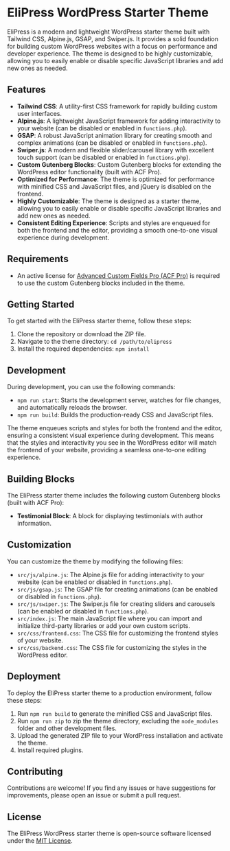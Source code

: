 # EliPress WordPress Starter Theme

EliPress is a modern and lightweight WordPress starter theme built with Tailwind CSS, Alpine.js, GSAP, and Swiper.js. It provides a solid foundation for building custom WordPress websites with a focus on performance and developer experience. The theme is designed to be highly customizable, allowing you to easily enable or disable specific JavaScript libraries and add new ones as needed.

## Features

- **Tailwind CSS**: A utility-first CSS framework for rapidly building custom user interfaces.
- **Alpine.js**: A lightweight JavaScript framework for adding interactivity to your website (can be disabled or enabled in `functions.php`).
- **GSAP**: A robust JavaScript animation library for creating smooth and complex animations (can be disabled or enabled in `functions.php`).
- **Swiper.js**: A modern and flexible slider/carousel library with excellent touch support (can be disabled or enabled in `functions.php`).
- **Custom Gutenberg Blocks**: Custom Gutenberg blocks for extending the WordPress editor functionality (built with ACF Pro).
- **Optimized for Performance**: The theme is optimized for performance with minified CSS and JavaScript files, and jQuery is disabled on the frontend.
- **Highly Customizable**: The theme is designed as a starter theme, allowing you to easily enable or disable specific JavaScript libraries and add new ones as needed.
- **Consistent Editing Experience**: Scripts and styles are enqueued for both the frontend and the editor, providing a smooth one-to-one visual experience during development.

## Requirements

- An active license for [Advanced Custom Fields Pro (ACF Pro)](https://www.advancedcustomfields.com/pro/) is required to use the custom Gutenberg blocks included in the theme.

## Getting Started

To get started with the EliPress starter theme, follow these steps:

1. Clone the repository or download the ZIP file.
2. Navigate to the theme directory: `cd /path/to/elipress`
3. Install the required dependencies: `npm install`

## Development

During development, you can use the following commands:

- `npm run start`: Starts the development server, watches for file changes, and automatically reloads the browser.
- `npm run build`: Builds the production-ready CSS and JavaScript files.

The theme enqueues scripts and styles for both the frontend and the editor, ensuring a consistent visual experience during development. This means that the styles and interactivity you see in the WordPress editor will match the frontend of your website, providing a seamless one-to-one editing experience.

## Building Blocks

The EliPress starter theme includes the following custom Gutenberg blocks (built with ACF Pro):

- **Testimonial Block**: A block for displaying testimonials with author information.

## Customization

You can customize the theme by modifying the following files:

- `src/js/alpine.js`: The Alpine.js file for adding interactivity to your website (can be enabled or disabled in `functions.php`).
- `src/js/gsap.js`: The GSAP file for creating animations (can be enabled or disabled in `functions.php`).
- `src/js/swiper.js`: The Swiper.js file for creating sliders and carousels (can be enabled or disabled in `functions.php`).
- `src/index.js`: The main JavaScript file where you can import and initialize third-party libraries or add your own custom scripts.
- `src/css/frontend.css`: The CSS file for customizing the frontend styles of your website.
- `src/css/backend.css`: The CSS file for customizing the styles in the WordPress editor.

## Deployment

To deploy the EliPress starter theme to a production environment, follow these steps:

1. Run `npm run build` to generate the minified CSS and JavaScript files.
2. Run `npm run zip` to zip the theme directory, excluding the `node_modules` folder and other development files.
3. Upload the generated ZIP file to your WordPress installation and activate the theme.
4. Install required plugins.

## Contributing

Contributions are welcome! If you find any issues or have suggestions for improvements, please open an issue or submit a pull request.

## License

The EliPress WordPress starter theme is open-source software licensed under the [MIT License](https://opensource.org/licenses/MIT).
